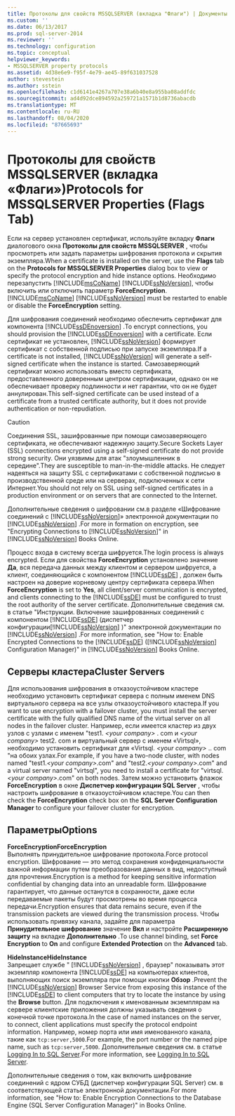 ```yaml
---
title: Протоколы для свойств MSSQLSERVER (вкладка "Флаги") | Документы Майкрософт
ms.custom: ''
ms.date: 06/13/2017
ms.prod: sql-server-2014
ms.reviewer: ''
ms.technology: configuration
ms.topic: conceptual
helpviewer_keywords:
- MSSQLSERVER property protocols
ms.assetid: 4d38e6e9-f95f-4e79-ae45-89f631037528
author: stevestein
ms.author: sstein
ms.openlocfilehash: c1d6141e4267a707e38a6b40e8a955ba08addfdc
ms.sourcegitcommit: ad4d92dce894592a259721a1571b1d8736abacdb
ms.translationtype: MT
ms.contentlocale: ru-RU
ms.lasthandoff: 08/04/2020
ms.locfileid: "87665693"
---
```

# <a name="protocols-for-mssqlserver-properties-flags-tab"></a><span data-ttu-id="73c91-102">Протоколы для свойств MSSQLSERVER (вкладка «Флаги»)</span><span class="sxs-lookup"><span data-stu-id="73c91-102">Protocols for MSSQLSERVER Properties (Flags Tab)</span></span>
  <span data-ttu-id="73c91-103">Если на сервер установлен сертификат, используйте вкладку **Флаги** диалогового окна **Протоколы для свойств MSSQLSERVER** , чтобы просмотреть или задать параметры шифрования протокола и скрытия экземпляра.</span><span class="sxs-lookup"><span data-stu-id="73c91-103">When a certificate is installed on the server, use the **Flags** tab on the **Protocols for MSSQLSERVER Properties** dialog box to view or specify the protocol encryption and hide instance options.</span></span> <span data-ttu-id="73c91-104">Необходимо перезапустить [!INCLUDE[msCoName](../../includes/msconame-md.md)] [!INCLUDE[ssNoVersion](../../includes/ssnoversion-md.md)], чтобы включить или отключить параметр **ForceEncryption**.</span><span class="sxs-lookup"><span data-stu-id="73c91-104">[!INCLUDE[msCoName](../../includes/msconame-md.md)] [!INCLUDE[ssNoVersion](../../includes/ssnoversion-md.md)] must be restarted to enable or disable the **ForceEncryption** setting.</span></span>  
  
 <span data-ttu-id="73c91-105">Для шифрования соединений необходимо обеспечить сертификат для компонента [!INCLUDE[ssDEnoversion](../../includes/ssdenoversion-md.md)] .</span><span class="sxs-lookup"><span data-stu-id="73c91-105">To encrypt connections, you should provision the [!INCLUDE[ssDEnoversion](../../includes/ssdenoversion-md.md)] with a certificate.</span></span> <span data-ttu-id="73c91-106">Если сертификат не установлен, [!INCLUDE[ssNoVersion](../../includes/ssnoversion-md.md)] формирует сертификат с собственной подписью при запуске экземпляра.</span><span class="sxs-lookup"><span data-stu-id="73c91-106">If a certificate is not installed, [!INCLUDE[ssNoVersion](../../includes/ssnoversion-md.md)] will generate a self-signed certificate when the instance is started.</span></span> <span data-ttu-id="73c91-107">Самозаверяющий сертификат можно использовать вместо сертификата, предоставленного доверенным центром сертификации, однако он не обеспечивает проверку подлинности и нет гарантии, что он не будет аннулирован.</span><span class="sxs-lookup"><span data-stu-id="73c91-107">This self-signed certificate can be used instead of a certificate from a trusted certificate authority, but it does not provide authentication or non-repudiation.</span></span>  
  
> [!CAUTION]  
>  <span data-ttu-id="73c91-108">Соединения SSL, зашифрованные при помощи самозаверяющего сертификата, не обеспечивают надежную защиту.</span><span class="sxs-lookup"><span data-stu-id="73c91-108">Secure Sockets Layer (SSL) connections encrypted using a self-signed certificate do not provide strong security.</span></span> <span data-ttu-id="73c91-109">Они уязвимы для атак "злоумышленник в середине".</span><span class="sxs-lookup"><span data-stu-id="73c91-109">They are susceptible to man-in-the-middle attacks.</span></span> <span data-ttu-id="73c91-110">Не следует надеяться на защиту SSL с сертификатами с собственной подписью в производственной среде или на серверах, подключенных к сети Интернет.</span><span class="sxs-lookup"><span data-stu-id="73c91-110">You should not rely on SSL using self-signed certificates in a production environment or on servers that are connected to the Internet.</span></span>  
  
 <span data-ttu-id="73c91-111">Дополнительные сведения о шифровании см.в разделе «Шифрование соединений с [!INCLUDE[ssNoVersion](../../includes/ssnoversion-md.md)]» электронной документации по [!INCLUDE[ssNoVersion](../../includes/ssnoversion-md.md)] .</span><span class="sxs-lookup"><span data-stu-id="73c91-111">For more in formation on encryption, see "Encrypting Connections to [!INCLUDE[ssNoVersion](../../includes/ssnoversion-md.md)]" in [!INCLUDE[ssNoVersion](../../includes/ssnoversion-md.md)] Books Online.</span></span>  
  
 <span data-ttu-id="73c91-112">Процесс входа в систему всегда шифруется.</span><span class="sxs-lookup"><span data-stu-id="73c91-112">The login process is always encrypted.</span></span> <span data-ttu-id="73c91-113">Если для свойства **ForceEncryption** установлено значение **Да**, вся передача данных между клиентом и сервером шифруется, а клиент, соединяющийся с компонентом [!INCLUDE[ssDE](../../includes/ssde-md.md)] , должен быть настроен на доверие корневому центру сертификата сервера.</span><span class="sxs-lookup"><span data-stu-id="73c91-113">When **ForceEncryption** is set to **Yes**, all client/server communication is encrypted, and clients connecting to the [!INCLUDE[ssDE](../../includes/ssde-md.md)] must be configured to trust the root authority of the server certificate.</span></span> <span data-ttu-id="73c91-114">Дополнительные сведения см. в статье "Инструкции. Включение зашифрованных соединений с компонентом [!INCLUDE[ssDE](../../includes/ssde-md.md)] (диспетчер конфигурации[!INCLUDE[ssNoVersion](../../includes/ssnoversion-md.md)] )" электронной документации по [!INCLUDE[ssNoVersion](../../includes/ssnoversion-md.md)] .</span><span class="sxs-lookup"><span data-stu-id="73c91-114">For more information, see "How to: Enable Encrypted Connections to the [!INCLUDE[ssDE](../../includes/ssde-md.md)] ([!INCLUDE[ssNoVersion](../../includes/ssnoversion-md.md)] Configuration Manager)" in [!INCLUDE[ssNoVersion](../../includes/ssnoversion-md.md)] Books Online.</span></span>  
  
## <a name="cluster-servers"></a><span data-ttu-id="73c91-115">Серверы кластера</span><span class="sxs-lookup"><span data-stu-id="73c91-115">Cluster Servers</span></span>  
 <span data-ttu-id="73c91-116">Для использования шифрования в отказоустойчивом кластере необходимо установить сертификат сервера с полным именем DNS виртуального сервера на все узлы отказоустойчивого кластера.</span><span class="sxs-lookup"><span data-stu-id="73c91-116">If you want to use encryption with a failover cluster, you must install the server certificate with the fully qualified DNS name of the virtual server on all nodes in the failover cluster.</span></span> <span data-ttu-id="73c91-117">Например, если имеется кластер из двух узлов с узлами с именем "test1. *\<your company>* . com и *\<your company>* test2. com и виртуальный сервер с именем «Virtsql», необходимо установить сертификат для «Virtsql. *\<your company>* .. com "на обоих узлах.</span><span class="sxs-lookup"><span data-stu-id="73c91-117">For example, if you have a two-node cluster, with nodes named "test1.*\<your company>*.com" and "test2.*\<your company>*.com" and a virtual server named "virtsql", you need to install a certificate for "virtsql.*\<your company>*.com" on both nodes.</span></span> <span data-ttu-id="73c91-118">Затем можно установить флажок **ForceEncryption** в окне **Диспетчер конфигурации SQL Server** , чтобы настроить шифрование в отказоустойчивом кластере.</span><span class="sxs-lookup"><span data-stu-id="73c91-118">You can then check the **ForceEncryption** check box on the **SQL Server Configuration Manager** to configure your failover cluster for encryption.</span></span>  
  
## <a name="options"></a><span data-ttu-id="73c91-119">Параметры</span><span class="sxs-lookup"><span data-stu-id="73c91-119">Options</span></span>  
 <span data-ttu-id="73c91-120">**ForceEncryption**</span><span class="sxs-lookup"><span data-stu-id="73c91-120">**ForceEncryption**</span></span>  
 <span data-ttu-id="73c91-121">Выполнять принудительное шифрование протокола.</span><span class="sxs-lookup"><span data-stu-id="73c91-121">Force protocol encryption.</span></span> <span data-ttu-id="73c91-122">Шифрование — это метод сохранения конфиденциальности важной информации путем преобразования данных в вид, недоступный для прочтения.</span><span class="sxs-lookup"><span data-stu-id="73c91-122">Encryption is a method for keeping sensitive information confidential by changing data into an unreadable form.</span></span> <span data-ttu-id="73c91-123">Шифрование гарантирует, что данные останутся в сохранности, даже если передаваемые пакеты будут просмотрены во время процесса передачи.</span><span class="sxs-lookup"><span data-stu-id="73c91-123">Encryption ensures that data remains secure, even if the transmission packets are viewed during the transmission process.</span></span> <span data-ttu-id="73c91-124">Чтобы использовать привязку канала, задайте для параметра **Принудительное шифрование** значение **Вкл** и настройте **Расширенную защиту** на вкладке **Дополнительно** .</span><span class="sxs-lookup"><span data-stu-id="73c91-124">To use channel binding, set **Force Encryption** to **On** and configure **Extended Protection** on the **Advanced** tab.</span></span>  
  
 <span data-ttu-id="73c91-125">**HideInstance**</span><span class="sxs-lookup"><span data-stu-id="73c91-125">**HideInstance**</span></span>  
 <span data-ttu-id="73c91-126">Запрещает службе " [!INCLUDE[ssNoVersion](../../includes/ssnoversion-md.md)] , браузер" показывать этот экземпляр компонента [!INCLUDE[ssDE](../../includes/ssde-md.md)] на компьютерах клиентов, выполняющих поиск экземпляра при помощи кнопки **Обзор** .</span><span class="sxs-lookup"><span data-stu-id="73c91-126">Prevent the [!INCLUDE[ssNoVersion](../../includes/ssnoversion-md.md)] Browser Service from exposing this instance of the [!INCLUDE[ssDE](../../includes/ssde-md.md)] to client computers that try to locate the instance by using the **Browse** button.</span></span> <span data-ttu-id="73c91-127">Для подключения к именованным экземплярам на сервере клиентские приложения должны указывать сведения о конечной точке протокола.</span><span class="sxs-lookup"><span data-stu-id="73c91-127">In the case of named instances on the server, to connect, client applications must specify the protocol endpoint information.</span></span> <span data-ttu-id="73c91-128">Например, номер порта или имя именованного канала, такие как `tcp:server,5000`.</span><span class="sxs-lookup"><span data-stu-id="73c91-128">For example, the port number or the named pipe name, such as `tcp:server,5000`.</span></span> <span data-ttu-id="73c91-129">Дополнительные сведения см. в статье [Logging In to SQL Server](../../database-engine/configure-windows/logging-in-to-sql-server.md).</span><span class="sxs-lookup"><span data-stu-id="73c91-129">For more information, see [Logging In to SQL Server](../../database-engine/configure-windows/logging-in-to-sql-server.md).</span></span>  
  
 <span data-ttu-id="73c91-130">Дополнительные сведения о том, как включить шифрование соединений с ядром СУБД (диспетчер конфигурации SQL Server) см. в соответствующей статье электронной документации.</span><span class="sxs-lookup"><span data-stu-id="73c91-130">For more information, see "How to: Enable Encryption Connections to the Database Engine (SQL Server Configuration Manager)" in Books Online.</span></span>  
  
  

